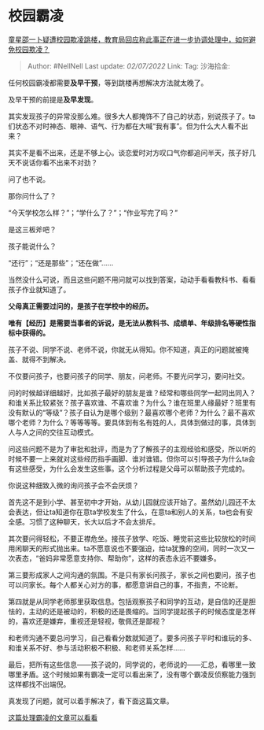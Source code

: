 # 校园霸凌

[童星邵一卜疑遭校园欺凌跳楼，教育局回应称此事正在进一步协调处理中，如何避免校园欺凌？](https://www.zhihu.com/question/539801096/answer/2546785101)

> Author: #NellNell
> Last update: *02/07/2022*
> Link:
> Tag:
> 沙海拾金:

任何校园霸凌都需要**及早干预**，等到跳楼再想解决方法就太晚了。

及早干预的前提是**及早发现**。

其实发现孩子的异常没那么难。很多大人都掩饰不了自己的状态，别说孩子了。ta们状态不对时神态、眼神、语气、行为都在大喊“我有事”。但为什么大人看不出来？

其实不是看不出来，还是不够上心。谈恋爱时对方叹口气你都追问半天，孩子好几天不说话你看不出来不对劲？

问了也不说。

那你问什么了？

“今天学校怎么样？”；“学什么了？”；“作业写完了吗？”

是这三板斧吧？

孩子能说什么？

“还行”；“还是那些”；“还在做”……

当然没什么可说，而且这些问题不用问就可以找到答案，动动手看看教科书、看看孩子作业就知道了。

**父母真正需要过问的，是孩子在学校中的经历。**

**唯有【经历】是需要当事者的诉说，是无法从教科书、成绩单、年级排名等硬性指标中获得的。**

孩子不说、同学不说、老师不说，你就无从得知。你不知道，真正的问题就被掩盖、就得不到解决。

不仅要问孩子，也要问孩子的同学、朋友，问老师。不要光问学习，要问社交。

问的时候越详细越好，比如孩子最好的朋友是谁？经常和哪些同学一起同出同入？和谁关系比较紧张？孩子喜欢谁、不喜欢谁？为什么？谁在班里人缘最好？班里有没有默认的“等级”？孩子自认为是哪个级别？最喜欢哪个老师？为什么？最不喜欢哪个老师？为什么？等等等等。要具体到有名有姓的人，具体到做过的事，具体到人与人之间的交往互动模式。

问这些问题不是为了审批和批评，而是为了了解孩子的主观经验和感受，所以听的时候不要一上来就对这些经历指手画脚、谁对谁错。但你可以引导孩子为什么ta会有这些感受，为什么会发生这些事。这个分析过程是父母可以帮助孩子完成的。

你说这种细致入微的询问孩子会不会厌烦？

首先这不是到小学、甚至初中才开始，从幼儿园就应该开始了。虽然幼儿园还不太会表达，但让ta知道你在意ta学校发生了什么，在意ta和别人的关系，ta也会有安全感。习惯了这种聊天，长大以后才不会太排斥。

其次要问得轻松，不要正襟危坐。接孩子放学、吃饭、睡觉前这些比较放松的时间用闲聊天的形式抛出来。ta不愿意说也不要强迫，给ta犹豫的空间，同时一次又一次表态，“爸妈非常愿意支持你、帮助你”，这样的表态永远不要嫌多。

第三要形成家人之间沟通的氛围。不是只有家长问孩子，家长之间也要问，孩子也可以问家长。每个人都关心对方的事，都愿意讲自己的事，不指责，不论断。

第四就是从同学老师那里获取信息。包括观察孩子和同学的互动，是自信的还是胆怯的，主动的还是被动的，积极的还是畏缩的。当同学提起孩子的时候态度是怎样的，喜欢还是嫌弃，重视还是轻视，敬佩还是鄙视？

和老师沟通不要总问学习，自己看看分数就知道了。要多问孩子平时和谁玩的多、和谁关系不好、参与活动积极不积极、和老师关系怎样……

最后，把所有这些信息——孩子说的，同学说的，老师说的——汇总，看哪里一致哪里矛盾。这个时候如果有霸凌一定可以看出来了，没有哪个霸凌反侦察能力强到这样都找不出端倪。

真发现了问题，就可以着手解决了，看下面这篇文章。

[这篇处理霸凌的文章可以看看](https://www.zhihu.com/pin/1515307596210348032)
